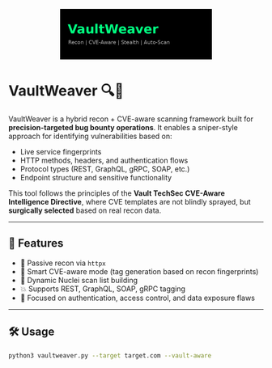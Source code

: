 <p align="center">
  <img src="logo.png" alt="VaultWeaver Logo" width="300"/>
</p>

# VaultWeaver 🔍🧠

VaultWeaver is a hybrid recon + CVE-aware scanning framework built for **precision-targeted bug bounty operations**. It enables a sniper-style approach for identifying vulnerabilities based on:

- Live service fingerprints
- HTTP methods, headers, and authentication flows
- Protocol types (REST, GraphQL, gRPC, SOAP, etc.)
- Endpoint structure and sensitive functionality

This tool follows the principles of the **Vault TechSec CVE-Aware Intelligence Directive**, where CVE templates are not blindly sprayed, but **surgically selected** based on real recon data.

---

## 🚀 Features

- 📡 Passive recon via `httpx`
- 🧠 Smart CVE-aware mode (tag generation based on recon fingerprints)
- 🎯 Dynamic Nuclei scan list building
- 💥 Supports REST, GraphQL, SOAP, gRPC tagging
- 🔐 Focused on authentication, access control, and data exposure flaws

---

## 🛠 Usage

```bash
python3 vaultweaver.py --target target.com --vault-aware
